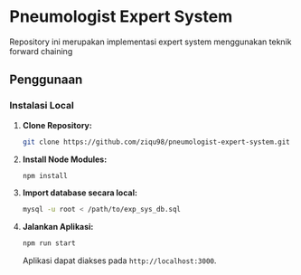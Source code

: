 # Pneumologist Expert System

Repository ini merupakan implementasi expert system menggunakan teknik forward chaining

## Penggunaan
### Instalasi Local

1. **Clone Repository:**
   ```bash
   git clone https://github.com/ziqu98/pneumologist-expert-system.git
   ```

2. **Install Node Modules:**
   ```bash
   npm install
   ```
    
3. **Import database secara local:**
   ```bash
   mysql -u root < /path/to/exp_sys_db.sql
   ```

4. **Jalankan Aplikasi:**
   ```bash
   npm run start
   ```

   Aplikasi dapat diakses pada `http://localhost:3000`.
